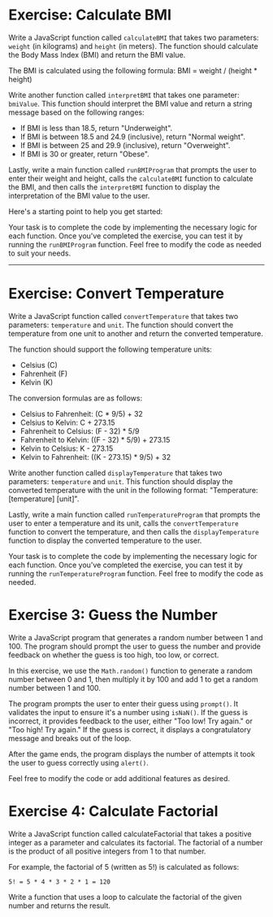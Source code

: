 # Exercise: Calculate BMI
Write a JavaScript function called `calculateBMI` that takes two parameters: `weight` (in kilograms) and `height` (in meters). The function should calculate the Body Mass Index (BMI) and return the BMI value.

The BMI is calculated using the following formula:
BMI = weight / (height * height)

Write another function called `interpretBMI` that takes one parameter: `bmiValue`. This function should interpret the BMI value and return a string message based on the following ranges:

- If BMI is less than 18.5, return "Underweight".
- If BMI is between 18.5 and 24.9 (inclusive), return "Normal weight".
- If BMI is between 25 and 29.9 (inclusive), return "Overweight".
- If BMI is 30 or greater, return "Obese".

Lastly, write a main function called `runBMIProgram` that prompts the user to enter their weight and height, calls the `calculateBMI` function to calculate the BMI, and then calls the `interpretBMI` function to display the interpretation of the BMI value to the user.

Here's a starting point to help you get started:

Your task is to complete the code by implementing the necessary logic for each function. Once you've completed the exercise, you can test it by running the `runBMIProgram` function. Feel free to modify the code as needed to suit your needs.


------------------------------------------

# Exercise: Convert Temperature

Write a JavaScript function called `convertTemperature` that takes two parameters: `temperature` and `unit`.
The function should convert the temperature from one unit to another and return the converted temperature.

The function should support the following temperature units:
- Celsius (C)
- Fahrenheit (F)
- Kelvin (K)

The conversion formulas are as follows:
- Celsius to Fahrenheit: (C * 9/5) + 32
- Celsius to Kelvin: C + 273.15
- Fahrenheit to Celsius: (F - 32) * 5/9
- Fahrenheit to Kelvin: ((F - 32) * 5/9) + 273.15
- Kelvin to Celsius: K - 273.15
- Kelvin to Fahrenheit: ((K - 273.15) * 9/5) + 32

Write another function called `displayTemperature` that takes two parameters: `temperature` and `unit`. This function should display the converted temperature with the unit in the following format: "Temperature: [temperature] [unit]".

Lastly, write a main function called `runTemperatureProgram` that prompts the user to enter a temperature and its unit, calls the `convertTemperature` function to convert the temperature, and then calls the `displayTemperature` function to display the converted temperature to the user.

Your task is to complete the code by implementing the necessary logic for each function. Once you've completed the exercise, you can test it by running the `runTemperatureProgram` function. Feel free to modify the code as needed.





# Exercise 3: Guess the Number
Write a JavaScript program that generates a random number between 1 and 100. 
The program should prompt the user to guess the number and provide feedback on whether the guess is too high, too low, or correct.

In this exercise, we use the `Math.random()` function to generate a random number between 0 and 1, then multiply it by 100 and add 1 to get a random number between 1 and 100.

The program prompts the user to enter their guess using `prompt()`. It validates the input to ensure it's a number using `isNaN()`. If the guess is incorrect, it provides feedback to the user, either "Too low! Try again." or "Too high! Try again." If the guess is correct, it displays a congratulatory message and breaks out of the loop.

After the game ends, the program displays the number of attempts it took the user to guess correctly using `alert()`.

Feel free to modify the code or add additional features as desired.



# Exercise 4: Calculate Factorial
Write a JavaScript function called calculateFactorial that takes a positive integer as a parameter and calculates its factorial. The factorial of a number is the product of all positive integers from 1 to that number.

For example, the factorial of 5 (written as 5!) is calculated as follows:

```
5! = 5 * 4 * 3 * 2 * 1 = 120
```

Write a function that uses a loop to calculate the factorial of the given number and returns the result.